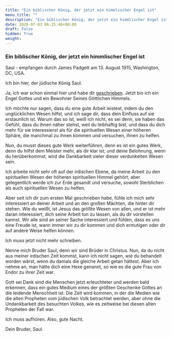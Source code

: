 ```yaml
---
title: "Ein biblischer König, der jetzt ein himmlischer Engel ist"
menu_title: ""
description: "Ein biblischer König, der jetzt ein himmlischer Engel ist"
date: 2020-07-03 06:25:48+00:00
draft: False
hidden: True
weight:
---
```

### Ein biblischer König, der jetzt ein himmlischer Engel ist

Saul - empfangen durch James Padgett am 13. August 1915, Washington, DC, USA.

Ich bin hier, der jüdische König Saul.

Ja, ich war schon einmal hier und habe dir [geschrieben](/padgett-botschaften/padgett-botschaften-in-reihenfolge-des-datums/padgett-botschaften-1915-januar-august/die-frau-von-endor-war-keine-boese-frau-wie-viele-glauben-jep-saul-7-august-1915/). Jetzt bin ich ein Engel Gottes und ein Bewohner Seines Göttlichen Himmels.

Ich möchte nur sagen, dass du eine gute Arbeit leistest, indem du den unglücklichen Wesen hilfst, und ich sage dir, dass dein Einfluss auf sie erstaunlich ist. Warum das so ist, weiß ich nicht, es sei denn, sie haben das Gefühl, dass du ihnen näher stehst, weil du leibhaftig bist, und dass du dich mehr für sie interessierst als für die spirituellen Wesen einer höheren Sphäre, die manchmal zu ihnen kommen und versuchen, ihnen zu helfen.

Nun, du musst dieses gute Werk weiterführen, denn es ist ein gutes Werk, denn du hilfst dem Meister mehr, als dir klar ist; und deine Belohnung, wenn du herüberkommst, wird die Dankbarkeit vieler dieser verdunkelten Wesen sein.

Ich arbeite nicht sehr oft auf der irdischen Ebene, da meine Arbeit zu den spirituellen Wesen der höheren spirituellen Himmel gehört; aber gelegentlich werde ich zur Erde gesandt und versuche, sowohl Sterblichen als auch spirituellen Wesen zu helfen.

Aber seit ich dir zum ersten Mal geschrieben habe, fühle ich mich sehr interessiert an deiner Arbeit und an den großen Mächten, die hinter dir stehen. Wie du weißt, ist Jesus das größte Wesen von allen, und er ist mehr daran interessiert, dich seine Arbeit tun zu lassen, als du dir vorstellen kannst. Wir alle sind an seiner Sache interessiert und fühlen, dass es uns eine Freude ist, wann immer wir zu dir kommen und dich ermutigen oder dir auf andere Weise helfen können.

Ich muss jetzt nicht mehr schreiben.

Nenne mich Bruder Saul, denn wir sind Brüder in Christus. Nun, da du nicht aus meiner irdischen Zeit kommst, kann ich nicht sagen, wie du behandelt worden wärst, wenn du damals die gleiche Arbeit getan hättest. Aber ich nehme an, man hätte dich eine Hexe genannt, so wie es die gute Frau von Endor zu ihrer Zeit war.

Gott sei Dank sind die Menschen jetzt erleuchteter und werden bald erkennen, dass ein gutes Medium eines der größten Geschenke Gottes an die leidende Menschheit ist. Die Zeit wird kommen, in der die Medien wie die alten Propheten vom jüdischen Volk betrachtet werden, aber ohne die Undankbarkeit des besuchten Volkes, wie es zeitweise bei diesen alten Propheten der Fall war.

Ich muss aufhören. Also, gute Nacht.

Dein Bruder, Saul.                                   
